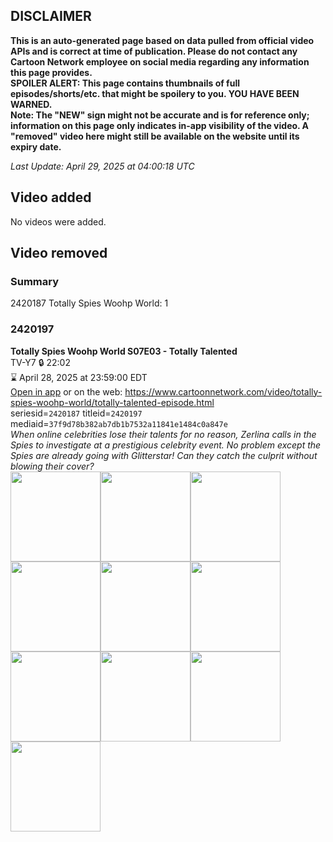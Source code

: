 ## DISCLAIMER
**This is an auto-generated page based on data pulled from official video APIs and is correct at time of publication. Please do not contact any Cartoon Network employee on social media regarding any information this page provides.**  
**SPOILER ALERT: This page contains thumbnails of full episodes/shorts/etc. that might be spoilery to you. YOU HAVE BEEN WARNED.**  
**Note: The "NEW" sign might not be accurate and is for reference only; information on this page only indicates in-app visibility of the video. A "removed" video here might still be available on the website until its expiry date.**  

_Last Update: April 29, 2025 at 04:00:18 UTC_
## Video added
No videos were added.  
## Video removed
### Summary
2420187 Totally Spies Woohp World: 1  
### 2420197
**Totally Spies Woohp World S07E03 - Totally Talented**  
TV-Y7 🔒 22:02  
⌛ April 28, 2025 at 23:59:00 EDT  
[Open in app](https://cnvideo.sercomkc.org/redirector.html?type=cnapp&seriesid=2420187&titleid=2420197&mediaid=37f9d78b382ab7db1b7532a11841e1484c0a847e) or on the web: https://www.cartoonnetwork.com/video/totally-spies-woohp-world/totally-talented-episode.html  
seriesid=`2420187` titleid=`2420197` mediaid=`37f9d78b382ab7db1b7532a11841e1484c0a847e`  
_When online celebrities lose their talents for no reason, Zerlina calls in the Spies to investigate at a prestigious celebrity event. No problem except the Spies are already going with Glitterstar! Can they catch the culprit without blowing their cover?_  
<a href="https://s3.amazonaws.com/cartoonorchestrator/2420197_001_1280x720.jpg"><img src="https://s3.amazonaws.com/cartoonorchestrator/2420197_001_640x360.jpg" height="144px" /></a><a href="https://s3.amazonaws.com/cartoonorchestrator/2420197_002_1280x720.jpg"><img src="https://s3.amazonaws.com/cartoonorchestrator/2420197_002_640x360.jpg" height="144px" /></a><a href="https://s3.amazonaws.com/cartoonorchestrator/2420197_003_1280x720.jpg"><img src="https://s3.amazonaws.com/cartoonorchestrator/2420197_003_640x360.jpg" height="144px" /></a><a href="https://s3.amazonaws.com/cartoonorchestrator/2420197_004_1280x720.jpg"><img src="https://s3.amazonaws.com/cartoonorchestrator/2420197_004_640x360.jpg" height="144px" /></a><a href="https://s3.amazonaws.com/cartoonorchestrator/2420197_005_1280x720.jpg"><img src="https://s3.amazonaws.com/cartoonorchestrator/2420197_005_640x360.jpg" height="144px" /></a><a href="https://s3.amazonaws.com/cartoonorchestrator/2420197_006_1280x720.jpg"><img src="https://s3.amazonaws.com/cartoonorchestrator/2420197_006_640x360.jpg" height="144px" /></a><a href="https://s3.amazonaws.com/cartoonorchestrator/2420197_007_1280x720.jpg"><img src="https://s3.amazonaws.com/cartoonorchestrator/2420197_007_640x360.jpg" height="144px" /></a><a href="https://s3.amazonaws.com/cartoonorchestrator/2420197_008_1280x720.jpg"><img src="https://s3.amazonaws.com/cartoonorchestrator/2420197_008_640x360.jpg" height="144px" /></a><a href="https://s3.amazonaws.com/cartoonorchestrator/2420197_009_1280x720.jpg"><img src="https://s3.amazonaws.com/cartoonorchestrator/2420197_009_640x360.jpg" height="144px" /></a><a href="https://s3.amazonaws.com/cartoonorchestrator/2420197_010_1280x720.jpg"><img src="https://s3.amazonaws.com/cartoonorchestrator/2420197_010_640x360.jpg" height="144px" /></a>

